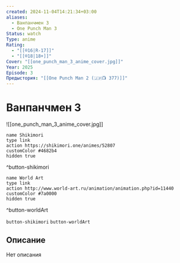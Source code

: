```yaml
---
created: 2024-11-04T14:21:34+03:00
aliases:
  - Ванпанчмен 3
  - One Punch Man 3
Status: watch
Type: anime
Rating:
  - "[[®️16|R-17]]"
  - "[[®️18|18+]]"
Cover: "[[one_punch_man_3_anime_cover.jpg]]"
Year: 2025
Episode: 3
Предыстория: "[[One Punch Man 2 (🇯🇵📺 377)]]"
---
```


# Ванпанчмен 3

![[one_punch_man_3_anime_cover.jpg]]

```button
name Shikimori
type link
action https://shikimori.one/animes/52807
customColor #4682b4
hidden true
```
^button-shikimori

```button
name World Art
type link
action http://www.world-art.ru/animation/animation.php?id=11440
customColor #7a0000
hidden true
```
^button-worldArt



`button-shikimori` `button-worldArt`

## Описание

Нет описания
